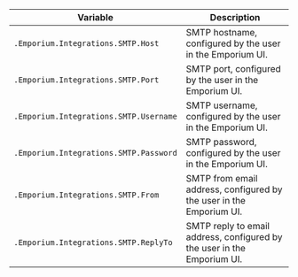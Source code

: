| Variable                                            | Description                                                                              |
| --------------------------------------------------- | ---------------------------------------------------------------------------------------- |
| `.Emporium.Integrations.SMTP.Host`                  | SMTP hostname, configured by the user in the Emporium UI.                                |
| `.Emporium.Integrations.SMTP.Port`                  | SMTP port, configured by the user in the Emporium UI.                                    |
| `.Emporium.Integrations.SMTP.Username`              | SMTP username, configured by the user in the Emporium UI.                                |
| `.Emporium.Integrations.SMTP.Password`              | SMTP password, configured by the user in the Emporium UI.                                |
| `.Emporium.Integrations.SMTP.From`                  | SMTP from email address, configured by the user in the Emporium UI.                      |
| `.Emporium.Integrations.SMTP.ReplyTo`               | SMTP reply to email address, configured by the user in the Emporium UI.                  |
